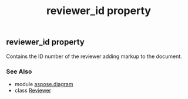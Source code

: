 ﻿---
title: reviewer_id property
second_title: Aspose.Diagram for Python via .NET API References
description: 
type: docs
weight: 80
url: /python-net/aspose.diagram/reviewer/reviewer_id/
is_root: false
---

## reviewer_id property


Contains the ID number of the reviewer adding markup to the document.

### See Also
* module [aspose.diagram](../../)
* class [Reviewer](/diagram/python-net/aspose.diagram/reviewer)
